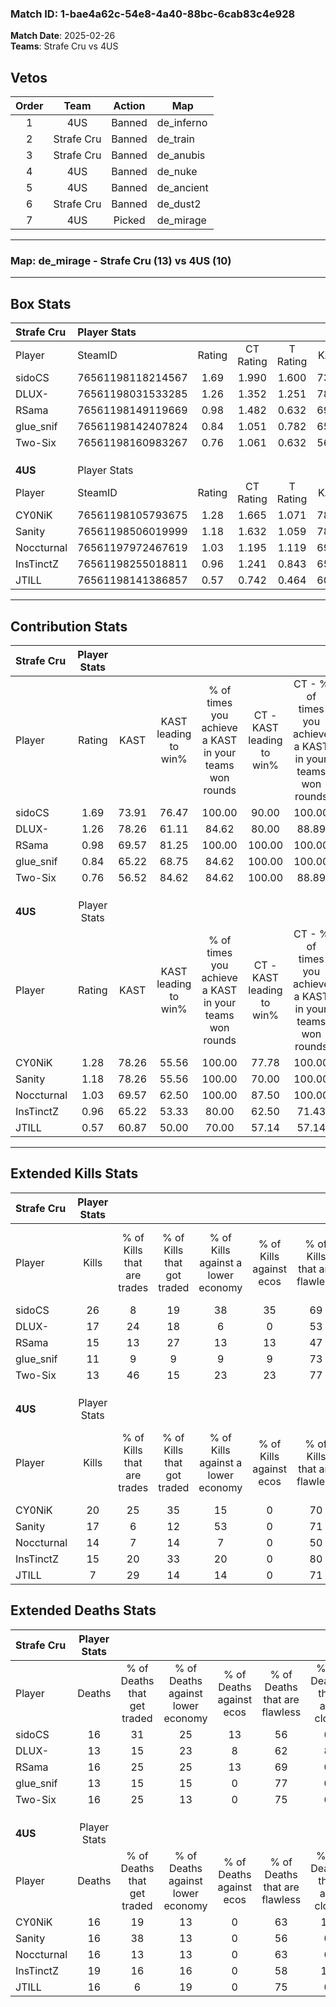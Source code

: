 ### Match ID: 1-bae4a62c-54e8-4a40-88bc-6cab83c4e928  
**Match Date**: 2025-02-26  
**Teams**: Strafe Cru vs 4US  

## Vetos  

| Order | Team | Action | Map |
| :---: | :--: | :----: | --- |
| 1 | 4US | Banned | de_inferno |
| 2 | Strafe Cru | Banned | de_train |
| 3 | Strafe Cru | Banned | de_anubis |
| 4 | 4US | Banned | de_nuke |
| 5 | 4US | Banned | de_ancient |
| 6 | Strafe Cru | Banned | de_dust2 |
| 7 | 4US | Picked | de_mirage |

---  

### **Map**: de_mirage - Strafe Cru (13) vs 4US (10)  
---  

## Box Stats  

| **Strafe Cru** | Player Stats      |        |           |          |       |       |       |         |        |      |     |
| :- | :- | :-: | :-: | :-: | :-: | :-: | :-: | :-: | :-: | :-: | :-: |
| Player         | SteamID           | Rating | CT Rating | T Rating | KAST  |  ADR  | Kills | Assists | Deaths | K/D  | HS% |
| sidoCS         | 76561198118214567 |  1.69  |   1.990   |  1.600   | 73.91 | 137.7 |  26   |    9    |   16   | 1.63 | 53  |
| DLUX-          | 76561198031533285 |  1.26  |   1.352   |  1.251   | 78.26 | 85.5  |  17   |    3    |   13   | 1.31 | 70  |
| RSama          | 76561198149119669 |  0.98  |   1.482   |  0.632   | 69.57 | 63.2  |  15   |    3    |   16   | 0.94 | 33  |
| glue_snif      | 76561198142407824 |  0.84  |   1.051   |  0.782   | 65.22 | 52.6  |  11   |    6    |   13   | 0.85 | 36  |
| Two-Six        | 76561198160983267 |  0.76  |   1.061   |  0.632   | 56.52 | 50.8  |  13   |    2    |   16   | 0.81 | 38  |
|                |                   |        |           |          |       |       |       |         |        |      |     |
|                |                   |        |           |          |       |       |       |         |        |      |     |
|                |                   |        |           |          |       |       |       |         |        |      |     |
| **4US**        | Player Stats      |        |           |          |       |       |       |         |        |      |     |
| Player         | SteamID           | Rating | CT Rating | T Rating | KAST  |  ADR  | Kills | Assists | Deaths | K/D  | HS% |
| CY0NiK         | 76561198105793675 |  1.28  |   1.665   |  1.071   | 78.26 | 80.5  |  20   |    3    |   16   | 1.25 | 55  |
| Sanity         | 76561198506019999 |  1.18  |   1.632   |  1.059   | 78.26 | 79.6  |  17   |    6    |   16   | 1.06 | 52  |
| Noccturnal     | 76561197972467619 |  1.03  |   1.195   |  1.119   | 69.57 | 81.3  |  14   |   10    |   16   | 0.88 | 71  |
| InsTinctZ      | 76561198255018811 |  0.96  |   1.241   |  0.843   | 65.22 | 83.8  |  15   |    8    |   19   | 0.79 | 40  |
| JTILL          | 76561198141386857 |  0.57  |   0.742   |  0.464   | 60.87 | 44.0  |   7   |    7    |   16   | 0.44 | 42  |
---  

## Contribution Stats  

| **Strafe Cru** | Player Stats |       |                      |                                                        |                           |                                                             |                          |                                                            |
| :- | :-: | :-: | :-: | :-: | :-: | :-: | :-: | :-: |
| Player         |    Rating    | KAST  | KAST leading to win% | % of times you achieve a KAST in your teams won rounds | CT - KAST leading to win% | CT - % of times you achieve a KAST in your teams won rounds | T - KAST leading to win% | T - % of times you achieve a KAST in your teams won rounds |
| sidoCS         |     1.69     | 73.91 |        76.47         |                         100.00                         |           90.00           |                           100.00                            |          57.14           |                           100.00                           |
| DLUX-          |     1.26     | 78.26 |        61.11         |                         84.62                          |           80.00           |                            88.89                            |          37.50           |                           75.00                            |
| RSama          |     0.98     | 69.57 |        81.25         |                         100.00                         |          100.00           |                           100.00                            |          57.14           |                           100.00                           |
| glue_snif      |     0.84     | 65.22 |        68.75         |                         84.62                          |          100.00           |                           100.00                            |          28.57           |                           50.00                            |
| Two-Six        |     0.76     | 56.52 |        84.62         |                         84.62                          |          100.00           |                            88.89                            |          60.00           |                           75.00                            |
|                |              |       |                      |                                                        |                           |                                                             |                          |                                                            |
|                |              |       |                      |                                                        |                           |                                                             |                          |                                                            |
|                |              |       |                      |                                                        |                           |                                                             |                          |                                                            |
| **4US**        | Player Stats |       |                      |                                                        |                           |                                                             |                          |                                                            |
| Player         |    Rating    | KAST  | KAST leading to win% | % of times you achieve a KAST in your teams won rounds | CT - KAST leading to win% | CT - % of times you achieve a KAST in your teams won rounds | T - KAST leading to win% | T - % of times you achieve a KAST in your teams won rounds |
| CY0NiK         |     1.28     | 78.26 |        55.56         |                         100.00                         |           77.78           |                           100.00                            |          33.33           |                           100.00                           |
| Sanity         |     1.18     | 78.26 |        55.56         |                         100.00                         |           70.00           |                           100.00                            |          37.50           |                           100.00                           |
| Noccturnal     |     1.03     | 69.57 |        62.50         |                         100.00                         |           87.50           |                           100.00                            |          37.50           |                           100.00                           |
| InsTinctZ      |     0.96     | 65.22 |        53.33         |                         80.00                          |           62.50           |                            71.43                            |          42.86           |                           100.00                           |
| JTILL          |     0.57     | 60.87 |        50.00         |                         70.00                          |           57.14           |                            57.14                            |          42.86           |                           100.00                           |
---  

## Extended Kills Stats  

| **Strafe Cru** | Player Stats |                            |                            |                                    |                         |                              |                                 |                                       |                    |           |
| :- | :-: | :-: | :-: | :-: | :-: | :-: | :-: | :-: | :-: | :-: |
| Player         |    Kills     | % of Kills that are trades | % of Kills that got traded | % of Kills against a lower economy | % of Kills against ecos | % of Kills that are flawless | % of Kills that are close duels | % of Kills that are assisted by flash | Pistol Round Kills | AWP Kills |
| sidoCS         |      26      |             8              |             19             |                 38                 |           35            |              69              |                4                |                   0                   |         0          |     3     |
| DLUX-          |      17      |             24             |             18             |                 6                  |            0            |              53              |               12                |                  12                   |         0          |     3     |
| RSama          |      15      |             13             |             27             |                 13                 |           13            |              47              |                7                |                   7                   |         6          |     1     |
| glue_snif      |      11      |             9              |             9              |                 9                  |            9            |              73              |                0                |                   0                   |         0          |     2     |
| Two-Six        |      13      |             46             |             15             |                 23                 |           23            |              77              |                8                |                   0                   |         0          |     1     |
|                |              |                            |                            |                                    |                         |                              |                                 |                                       |                    |           |
|                |              |                            |                            |                                    |                         |                              |                                 |                                       |                    |           |
|                |              |                            |                            |                                    |                         |                              |                                 |                                       |                    |           |
| **4US**        | Player Stats |                            |                            |                                    |                         |                              |                                 |                                       |                    |           |
| Player         |    Kills     | % of Kills that are trades | % of Kills that got traded | % of Kills against a lower economy | % of Kills against ecos | % of Kills that are flawless | % of Kills that are close duels | % of Kills that are assisted by flash | Pistol Round Kills | AWP Kills |
| CY0NiK         |      20      |             25             |             35             |                 15                 |            0            |              70              |               10                |                   5                   |         0          |     1     |
| Sanity         |      17      |             6              |             12             |                 53                 |            0            |              71              |                0                |                   0                   |         0          |     0     |
| Noccturnal     |      14      |             7              |             14             |                 7                  |            0            |              50              |                0                |                   0                   |         0          |     0     |
| InsTinctZ      |      15      |             20             |             33             |                 20                 |            0            |              80              |                7                |                   7                   |         5          |     1     |
| JTILL          |      7       |             29             |             14             |                 14                 |            0            |              71              |                0                |                   0                   |         0          |     1     |
## Extended Deaths Stats  

| **Strafe Cru** | Player Stats |                             |                                   |                          |                               |                            |                           |               |
| :- | :-: | :-: | :-: | :-: | :-: | :-: | :-: | :-: |
| Player         |    Deaths    | % of Deaths that get traded | % of Deaths against lower economy | % of Deaths against ecos | % of Deaths that are flawless | % of Deaths that are close | % of Deaths while blinded | Deaths to AWP |
| sidoCS         |      16      |             31              |                25                 |            13            |              56               |             6              |             0             |       0       |
| DLUX-          |      13      |             15              |                23                 |            8             |              62               |             8              |             0             |       1       |
| RSama          |      16      |             25              |                25                 |            13            |              69               |             0              |            13             |       2       |
| glue_snif      |      13      |             15              |                15                 |            0             |              77               |             0              |             0             |       1       |
| Two-Six        |      16      |             25              |                13                 |            0             |              75               |             6              |             0             |       1       |
|                |              |                             |                                   |                          |                               |                            |                           |               |
|                |              |                             |                                   |                          |                               |                            |                           |               |
|                |              |                             |                                   |                          |                               |                            |                           |               |
| **4US**        | Player Stats |                             |                                   |                          |                               |                            |                           |               |
| Player         |    Deaths    | % of Deaths that get traded | % of Deaths against lower economy | % of Deaths against ecos | % of Deaths that are flawless | % of Deaths that are close | % of Deaths while blinded | Deaths to AWP |
| CY0NiK         |      16      |             19              |                13                 |            0             |              63               |             13             |             0             |       1       |
| Sanity         |      16      |             38              |                13                 |            0             |              56               |             0              |            13             |       2       |
| Noccturnal     |      16      |             13              |                13                 |            0             |              63               |             6              |             6             |       1       |
| InsTinctZ      |      19      |             16              |                16                 |            0             |              58               |             11             |             0             |       0       |
| JTILL          |      16      |              6              |                19                 |            0             |              75               |             0              |             0             |       2       |
